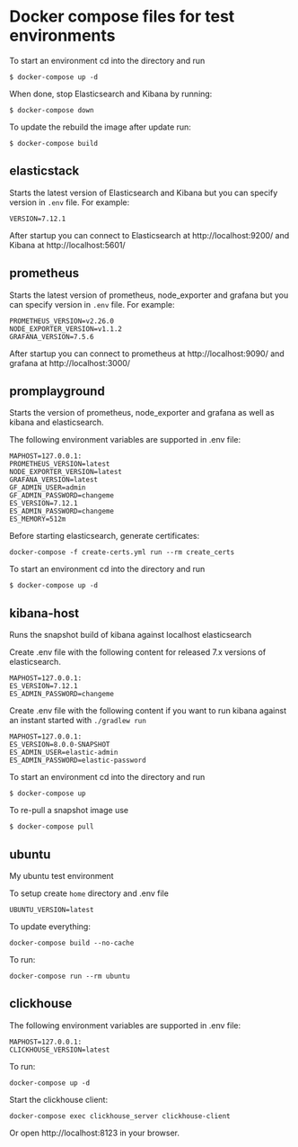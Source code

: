 # Docker compose files for test environments

To start an environment cd into the directory and run

```
$ docker-compose up -d
```

When done, stop Elasticsearch and Kibana by running:

```
$ docker-compose down
```

To update the rebuild the image after update run:

```
$ docker-compose build
```

## elasticstack

Starts the latest version of Elasticsearch and Kibana but you can specify version
in `.env` file. For example:

```
VERSION=7.12.1
```

After startup you can connect to Elasticsearch at http://localhost:9200/ and
Kibana at http://localhost:5601/

## prometheus

Starts the latest version of prometheus, node_exporter and grafana but you can specify version
in `.env` file. For example:

```
PROMETHEUS_VERSION=v2.26.0
NODE_EXPORTER_VERSION=v1.1.2
GRAFANA_VERSION=7.5.6
```

After startup you can connect to prometheus at http://localhost:9090/ and
grafana at http://localhost:3000/

## promplayground

Starts the version of prometheus, node_exporter and grafana as well as kibana and elasticsearch.

The following environment variables are supported in .env file:

```
MAPHOST=127.0.0.1:
PROMETHEUS_VERSION=latest
NODE_EXPORTER_VERSION=latest
GRAFANA_VERSION=latest
GF_ADMIN_USER=admin
GF_ADMIN_PASSWORD=changeme
ES_VERSION=7.12.1
ES_ADMIN_PASSWORD=changeme
ES_MEMORY=512m
```

Before starting elasticsearch, generate certificates:

```
docker-compose -f create-certs.yml run --rm create_certs
```

To start an environment cd into the directory and run

```
$ docker-compose up -d
```

## kibana-host

Runs the snapshot build of kibana against localhost elasticsearch

Create .env file with the following content for released 7.x versions of
elasticsearch.

```
MAPHOST=127.0.0.1:
ES_VERSION=7.12.1
ES_ADMIN_PASSWORD=changeme
```

Create .env file with the following content if you want to run kibana against
an instant started with `./gradlew run`

```
MAPHOST=127.0.0.1:
ES_VERSION=8.0.0-SNAPSHOT
ES_ADMIN_USER=elastic-admin
ES_ADMIN_PASSWORD=elastic-password
```

To start an environment cd into the directory and run

```
$ docker-compose up
```

To re-pull a snapshot image use

```
$ docker-compose pull
```

## ubuntu

My ubuntu test environment

To setup create `home` directory and .env file

```
UBUNTU_VERSION=latest
```

To update everything:

```
docker-compose build --no-cache
```

To run:

```
docker-compose run --rm ubuntu
```

## clickhouse

The following environment variables are supported in .env file:

```
MAPHOST=127.0.0.1:
CLICKHOUSE_VERSION=latest
```

To run:

```
docker-compose up -d
```

Start the clickhouse client:

```
docker-compose exec clickhouse_server clickhouse-client
```

Or open http://localhost:8123 in your browser.
